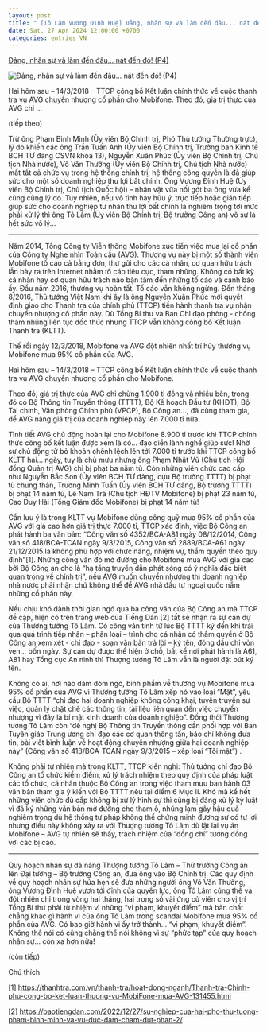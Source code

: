 ```yaml
---
layout: post
title: " [Tô Lâm Vương Đình Huệ] Đảng, nhân sự và làm đến đâu... nát đến đó! (P4)"
date: Sat, 27 Apr 2024 12:00:00 +0700
categories: entries VN
---
```

[Đảng, nhân sự và làm đến đâu... nát đến đó! (P4)](https://www.voatiengviet.com/a/dang-nhan-su-va-lam-den-dau-nat-den-do-p4-/7586354.html)

![Đảng, nhân sự và làm đến đâu... nát đến đó! (P4)](https://gdb.voanews.com/9f42e78d-e15e-41dd-93ac-4de18b16307a_w1200_r1.jpg)

Hai hôm sau – 14/3/2018 – TTCP công bố Kết luận chính thức về cuộc thanh tra vụ AVG chuyển nhượng cổ phần cho Mobifone. Theo đó, giá trị thực của AVG chỉ ...

(tiếp theo)

Trừ ông Phạm Bình Minh (Ủy viên Bộ Chính trị, Phó Thủ tướng Thường trực), lý do khiến các ông Trần Tuấn Anh (Ủy viên Bộ Chính trị, Trưởng ban Kinh tế BCH TƯ đảng CSVN khóa 13), Nguyễn Xuân Phúc (Ủy viên Bộ Chính trị, Chủ tịch Nhà nước), Võ Văn Thưởng (Ủy viên Bộ Chính trị, Chủ tịch Nhà nước) mất tất cả chức vụ trong hệ thống chính trị, hệ thống công quyền là đã giúp sức cho một số doanh nghiệp thu lợi bất chính. Ông Vương Đình Huệ (Ủy viên Bộ Chính trị, Chủ tịch Quốc hội) – nhân vật vừa nối gót ba ông vừa kể cũng cùng lý do. Tuy nhiên, nếu vô tình hay hữu ý, trực tiếp hoặc gián tiếp giúp sức cho doanh nghiệp tư nhân thu lợi bất chính là nghiêm trọng tới mức phải xử lý thì ông Tô Lâm (Ủy viên Bộ Chính trị, Bộ trưởng Công an) vô sự là hết sức vô lý...

***

Năm 2014, Tổng Công ty Viễn thông Mobifone xúc tiến việc mua lại cổ phần của Công ty Nghe nhìn Toàn cầu (AVG). Thương vụ này bị một số thành viên Mobifone tố cáo cả bằng đơn, thư gửi cho các cá nhân, cơ quan hữu trách lẫn bày ra trên Internet nhằm tố cáo tiêu cực, tham nhũng. Không có bất kỳ cá nhân hay cơ quan hữu trách nào bận tâm đến những tố cáo và cảnh báo ấy. Đầu năm 2016, thương vụ hoàn tất. Tố cáo vẫn không ngừng. Đến tháng 8/2016, Thủ tướng Việt Nam khi ấy là ông Nguyễn Xuân Phúc mới quyết định giao cho Thanh tra của chính phủ (TTCP) tiến hành thanh tra vụ nhận chuyển nhượng cổ phần này. Dù Tổng Bí thư và Ban Chỉ đạo phòng - chống tham nhũng liên tục đốc thúc nhưng TTCP vẫn không công bố Kết luận Thanh tra (KLTT).

Thế rồi ngày 12/3/2018, Mobifone và AVG đột nhiên nhất trí hủy thương vụ Mobifone mua 95% cổ phần của AVG.

Hai hôm sau – 14/3/2018 – TTCP công bố Kết luận chính thức về cuộc thanh tra vụ AVG chuyển nhượng cổ phần cho Mobifone.

Theo đó, giá trị thực của AVG chỉ chừng 1.900 tỉ đồng và nhiều bên, trong đó có Bộ Thông tin Truyền thông (TTTT), Bộ Kế hoạch Đầu tư (KHĐT), Bộ Tài chính, Văn phòng Chính phủ (VPCP), Bộ Công an…, đã cùng tham gia, để AVG nâng giá trị của doanh nghiệp này lên 7.000 tỉ nữa.

Tình tiết AVG chủ động hoàn lại cho Mobifone 8.900 tỉ trước khi TTCP chính thức công bố kết luận được xem là có... đạo diễn lành nghề giúp sức! Nhờ sự chủ động từ bỏ khoản chênh lệch lên tới 7.000 tỉ trước khi TTCP công bố KLTT hai... ngày, tuy là chủ mưu nhưng ông Phạm Nhật Vũ (Chủ tịch Hội đồng Quản trị AVG) chỉ bị phạt ba năm tù. Còn những viên chức cao cấp như Nguyễn Bắc Son (Ủy viên BCH TƯ đảng, cựu Bộ trưởng TTTT) bị phạt tù chung thân, Trương Minh Tuấn (Ủy viên BCH TƯ đảng, Bộ trưởng TTTT) bị phạt 14 năm tù, Lê Nam Trà (Chủ tịch HĐTV Mobifone) bị phạt 23 năm tù, Cao Duy Hải (Tổng Giám đốc Mobifone) bị phạt 14 năm tù!

Cần lưu ý là trong KLTT vụ Mobifone dùng công quỹ mua 95% cổ phần của AVG với giá cao hơn giá trị thực 7.000 tỉ, TTCP xác định, việc Bộ Công an phát hành ba văn bản: “Công văn số 4352/BCA-A81 ngày 08/12/2014, Công văn số 418/BCA-TCAN ngày 9/3/2015, Công văn số 2889/BCA-A61 ngày 21/12/2015 là không phù hợp với chức năng, nhiệm vụ, thẩm quyền theo quy định”[1]. Những công văn đó mở đường cho Mobifone mua AVG với giá cao bởi Bộ Công an cho là “hạ tầng truyền dẫn phát sóng có ý nghĩa đặc biệt quan trọng về chính trị”, nếu AVG muốn chuyển nhượng thì doanh nghiệp nhà nước phải nhận chứ không thể để AVG nhà đầu tư ngoại quốc nắm những cổ phần này.

Nếu chịu khó dành thời gian ngó qua ba công văn của Bộ Công an mà TTCP đề cập, hiện có trên trang web của Tiếng Dân [2] tất sẽ nhận ra sự can dự của Thượng tướng Tô Lâm. Có công văn tính từ lúc Bộ TTTT ký đến khi trải qua quá trình tiếp nhận – phân loại – trình cho cá nhân có thẩm quyền ở Bộ Công an xem xét - chỉ đạo - soạn văn bản trả lời – ký tên, đóng dấu chỉ vỏn vẹn... bốn ngày. Sự can dự được thể hiện ở chỗ, bất kể nơi phát hành là A61, A81 hay Tổng cục An ninh thì Thượng tướng Tô Lâm vẫn là người đặt bút ký tên.

Không có ai, nơi nào dám dòm ngó, bình phẩm về thương vụ Mobifone mua 95% cổ phần của AVG vì Thượng tướng Tô Lâm xếp nó vào loại “Mật”, yêu cầu Bộ TTTT “chỉ đạo hai doanh nghiệp không công khai, tuyên truyền sự việc, quản lý chặt chẽ các thông tin, tài liệu liên quan đến việc chuyển nhượng vì đây là bí mật kinh doanh của doanh nghiệp”. Đồng thời Thượng tướng Tô Lâm còn “đề nghị Bộ Thông tin Truyền thông cần phối hợp với Ban Tuyên giáo Trung ương chỉ đạo các cơ quan thông tấn, báo chí không đưa tin, bài viết bình luận về hoạt động chuyển nhượng giữa hai doanh nghiệp này” (Công văn số 418/BCA-TCAN ngày 9/3/2015 – xếp loại “Tối mật”) .

Không phải tự nhiên mà trong KLTT, TTCP kiến nghị: Thủ tướng chỉ đạo Bộ Công an tổ chức kiểm điểm, xử lý trách nhiệm theo quy định của pháp luật các tổ chức, cá nhân thuộc Bộ Công an trong việc tham mưu ban hành 03 văn bản tham gia ý kiến với Bộ TTTT nêu tại điểm 6 Mục II. Khó mà kể hết những viên chức đủ cấp không bị xử lý hình sự thì cũng bị đảng xử lý kỷ luật vì đã ký những văn bản mở đường cho tham ô, nhũng lạm gây hậu quả nghiêm trọng dù hệ thống tư pháp không thể chứng minh đương sự có tư lợi nhưng điều này không xảy ra với Thượng tướng Tô Lâm dù lật lại vụ án Mobifone – AVG tự nhiên sẽ thấy, trách nhiệm của “đồng chí” tương đồng với các bị cáo.

***

Quy hoạch nhân sự đã nâng Thượng tướng Tô Lâm – Thứ trưởng Công an lên Đại tướng – Bộ trưởng Công an, đưa ông vào Bộ Chính trị. Các quy định về quy hoạch nhân sự hứa hẹn sẽ đưa những người ông Võ Văn Thưởng, ông Vương Đình Huệ vươn tới đỉnh của quyền lực, ông Tô Lâm cũng thế và đột nhiên chỉ trong vòng hai tháng, hai trong số vài ứng cử viên cho vị trí Tổng Bí thư phải từ nhiệm vì những “vi phạm, khuyết điểm” mà bản chất chẳng khác gì hành vi của ông Tô Lâm trong scandal Mobifone mua 95% cổ phần của AVG. Có bao giờ hành vi ấy trở thành... “vi phạm, khuyết điểm”. Không thể nói có cũng chẳng thể nói không vì sự “phức tạp” của quy hoạch nhân sự... còn xa hơn nữa!

(còn tiếp)

Chú thích

[1] https://thanhtra.com.vn/thanh-tra/hoat-dong-nganh/Thanh-tra-Chinh-phu-cong-bo-ket-luan-thuong-vu-MobiFone-mua-AVG-131455.html

[2] https://baotiengdan.com/2022/12/27/su-nghiep-cua-hai-pho-thu-tuong-pham-binh-minh-va-vu-duc-dam-cham-dut-phan-2/

